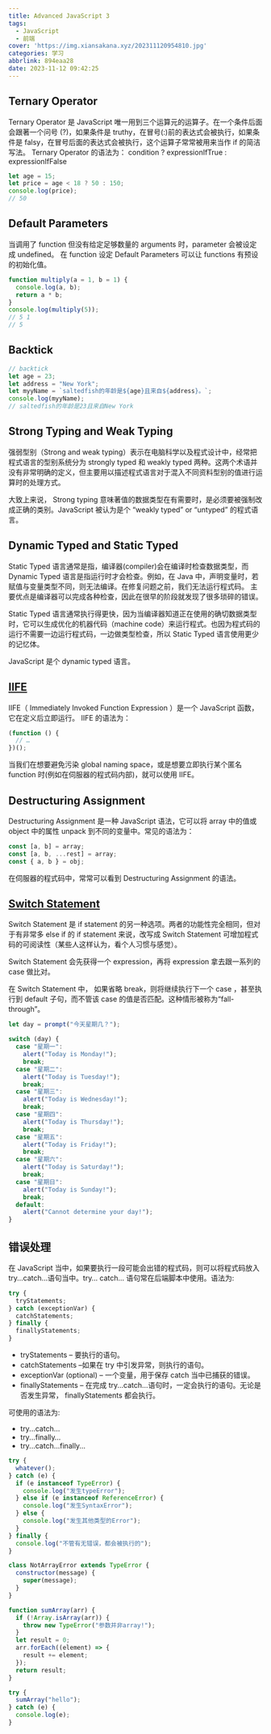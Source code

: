 ```yaml
---
title: Advanced JavaScript 3
tags:
  - JavaScript
  - 前端
cover: 'https://img.xiansakana.xyz/202311120954810.jpg'
categories: 学习
abbrlink: 894eaa28
date: 2023-11-12 09:42:25
---
```


## Ternary Operator

Ternary Operator 是 JavaScript 唯一用到三个运算元的运算子。在一个条件后面会跟著一个问号 (?)，如果条件是 truthy，在冒号(:)前的表达式会被执行，如果条件是 falsy，在冒号后面的表达式会被执行，这个运算子常常被用来当作 if 的简洁写法。 Ternary Operator 的语法为：
condition ? expressionIfTrue : expressionIfFalse

```javascript
let age = 15;
let price = age < 18 ? 50 : 150;
console.log(price);
// 50
```

## Default Parameters

当调用了 function 但没有给定足够数量的 arguments 时，parameter 会被设定成 undefined。 在 function 设定 Default Parameters 可以让 functions 有预设的初始化值。

```javascript
function multiply(a = 1, b = 1) {
  console.log(a, b);
  return a * b;
}
console.log(multiply(5));
// 5 1
// 5
```

## Backtick

```javascript
// backtick
let age = 23;
let address = "New York";
let myyName = `saltedfish的年龄是${age}且来自${address}。`;
console.log(myyName);
// saltedfish的年龄是23且来自New York
```

## Strong Typing and Weak Typing

强弱型别（Strong and weak typing）表示在电脑科学以及程式设计中，经常把程式语言的型别系统分为 strongly typed 和 weakly typed 两种。这两个术语并没有非常明确的定义，但主要用以描述程式语言对于混入不同资料型别的值进行运算时的处理方式。

大致上来说， Strong typing 意味著值的数据类型在有需要时，是必须要被强制改成正确的类别。JavaScript 被认为是个 “weakly typed” or “untyped” 的程式语言。

## Dynamic Typed and Static Typed

Static Typed 语言通常是指，编译器(compiler)会在编译时检查数据类型，而 Dynamic Typed 语言是指运行时才会检查。例如，在 Java 中，声明变量时，若赋值与变量类型不同，则无法编译。在修复问题之前，我们无法运行程式码。 主要优点是编译器可以完成各种检查，因此在很早的阶段就发现了很多琐碎的错误。

Static Typed 语言通常执行得更快，因为当编译器知道正在使用的确切数据类型时，它可以生成优化的机器代码（machine code）来运行程式。也因为程式码的运行不需要一边运行程式码，一边做类型检查，所以 Static Typed 语言使用更少的记忆体。

JavaScript 是个 dynamic typed 语言。

## [IIFE](https://developer.mozilla.org/zh-CN/docs/Glossary/IIFE)

IIFE（ Immediately Invoked Function Expression ）是一个 JavaScript 函数，它在定义后立即运行。 IIFE 的语法为：

```javascript
(function () {
  // …
})();
```

当我们在想要避免污染 global naming space，或是想要立即执行某个匿名 function 时(例如在伺服器的程式码内部)，就可以使用 IIFE。

## Destructuring Assignment

Destructuring Assignment 是一种 JavaScript 语法，它可以将 array 中的值或 object 中的属性 unpack 到不同的变量中。常见的语法为：

```javascript
const [a, b] = array;
const [a, b, ...rest] = array;
const { a, b } = obj;
```

在伺服器的程式码中，常常可以看到 Destructuring Assignment 的语法。

## [Switch Statement](https://developer.mozilla.org/zh-CN/docs/Web/JavaScript/Reference/Statements/switch)

Switch Statement 是 if statement 的另一种选项。两者的功能性完全相同，但对于有非常多 else if 的 if statement 来说，改写成 Switch Statement 可增加程式码的可阅读性（某些人这样认为，看个人习惯与感觉）。

Switch Statement 会先获得一个 expression，再将 expression 拿去跟一系列的 case 做比对。

在 Switch Statement 中， 如果省略 break，则将继续执行下一个 case ，甚至执行到 default 子句，而不管该 case 的值是否匹配。这种情形被称为“fall-through”。

```javascript
let day = prompt("今天星期几？");

switch (day) {
  case "星期一":
    alert("Today is Monday!");
    break;
  case "星期二":
    alert("Today is Tuesday!");
    break;
  case "星期三":
    alert("Today is Wednesday!");
    break;
  case "星期四":
    alert("Today is Thursday!");
    break;
  case "星期五":
    alert("Today is Friday!");
    break;
  case "星期六":
    alert("Today is Saturday!");
    break;
  case "星期日":
    alert("Today is Sunday!");
    break;
  default:
    alert("Cannot determine your day!");
}
```

## 错误处理

在 JavaScript 当中，如果要执行一段可能会出错的程式码，则可以将程式码放入 try…catch…语句当中。try… catch… 语句常在后端脚本中使用。语法为:

```javascript
try {
  tryStatements;
} catch (exceptionVar) {
  catchStatements;
} finally {
  finallyStatements;
}
```

- tryStatements – 要执行的语句。
- catchStatements –如果在 try 中引发异常，则执行的语句。
- exceptionVar (optional) – 一个变量，用于保存 catch 当中已捕获的错误。
- finallyStatements – 在完成 try...catch...语句时，一定会执行的语句。无论是否发生异常， finallyStatements 都会执行。

可使用的语法为:

- try...catch…
- try...finally…
- try...catch...finally…

```javascript
try {
  whatever();
} catch (e) {
  if (e instanceof TypeError) {
    console.log("发生typeError");
  } else if (e instanceof ReferenceError) {
    console.log("发生SyntaxError");
  } else {
    console.log("发生其他类型的Error");
  }
} finally {
  console.log("不管有无错误，都会被执行的");
}
```

```javascript
class NotArrayError extends TypeError {
  constructor(message) {
    super(message);
  }
}

function sumArray(arr) {
  if (!Array.isArray(arr)) {
    throw new TypeError("参数并非array!");
  }
  let result = 0;
  arr.forEach((element) => {
    result += element;
  });
  return result;
}

try {
  sumArray("hello");
} catch (e) {
  console.log(e);
}
```
